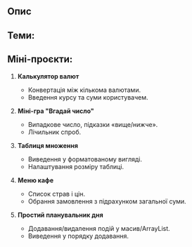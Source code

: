 ## Опис


## Теми:


## Міні-проєкти:
1. **Калькулятор валют**
   - Конвертація між кількома валютами.
   - Введення курсу та суми користувачем. 

2. **Міні-гра "Вгадай число"**
   - Випадкове число, підказки «вище/нижче». 
   - Лічильник спроб. 

4. **Таблиця множення**
   - Виведення у форматованому вигляді. 
   - Налаштування розміру таблиці. 

4. **Меню кафе**
   - Список страв і цін. 
   - Обрання замовлення з підрахунком загальної суми. 

5. **Простий планувальник дня** 
   - Додавання/видалення подій у масив/ArrayList. 
   - Виведення у порядку додавання.